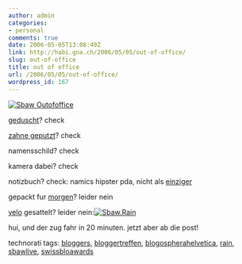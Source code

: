 ```yaml
---
author: admin
categories:
- personal
comments: true
date: 2006-05-05T13:08:49Z
link: http://habi.gna.ch/2006/05/05/out-of-office/
slug: out-of-office
title: out of office
url: /2006/05/05/out-of-office/
wordpress_id: 167
---
```


[![Sbaw Outofoffice](http://habi.gna.ch/blog/images/sbaw_outofoffice-tm.jpg)](http://habi.gna.ch/blog/images/sbaw_outofoffice.jpg)



[geduscht](http://swissblogawards.ch/2006/05/05/ohmygod-were-goin/)? check
  
[zahne geputzt](http://swissblogawards.ch/2006/05/05/ohmygod-were-goin/)? check
  
namensschild? check
  
kamera dabei? check
  
notizbuch? check: namics hipster pda, nicht als [einziger](http://flickr.com/photos/digifreax/139829362/)
  
gepackt fur [morgen](http://schwimmen.dsv.de/Modules/Schedule/Meet.aspx?MeetID=1582006&Lang=de-DE)? leider nein
  
[velo](http://leo.freeflux.net/blog/archiv/an-den-blog-award-2.html) gesattelt? leider nein:[![Sbaw.Rain](http://habi.gna.ch/blog/images/sbaw.rain-tm.jpg)](http://habi.gna.ch/blog/images/sbaw.rain.jpg)



hui, und der zug fahr in 20 minuten. jetzt aber ab die post!





technorati tags: [bloggers](http://www.technorati.com/tag/bloggers), [bloggertreffen](http://www.technorati.com/tag/bloggertreffen), [blogospherahelvetica](http://www.technorati.com/tag/blogospherahelvetica), [rain](http://www.technorati.com/tag/rain), [sbawlive](http://www.technorati.com/tag/sbawlive), [swissbloawards](http://www.technorati.com/tag/swissbloawards)
